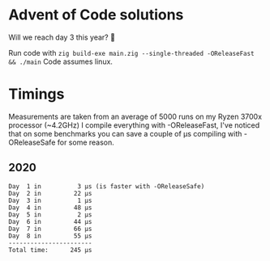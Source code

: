 # Advent of Code solutions

Will we reach day 3 this year? :eyes:

Run code with `zig build-exe main.zig --single-threaded -OReleaseFast && ./main`
Code assumes linux.

# Timings

Measurements are taken from an average of 5000 runs on my Ryzen 3700x processor
(~4.2GHz) I compile everything with -OReleaseFast, I've noticed that on some
benchmarks you can save a couple of μs compiling with -OReleaseSafe for some reason.

## 2020
```
Day  1 in          3 μs (is faster with -OReleaseSafe)
Day  2 in         22 μs
Day  3 in          1 μs
Day  4 in         48 μs
Day  5 in          2 μs
Day  6 in         44 μs
Day  7 in         66 μs
Day  8 in         55 μs
-----------------------
Total time:      245 μs
```

